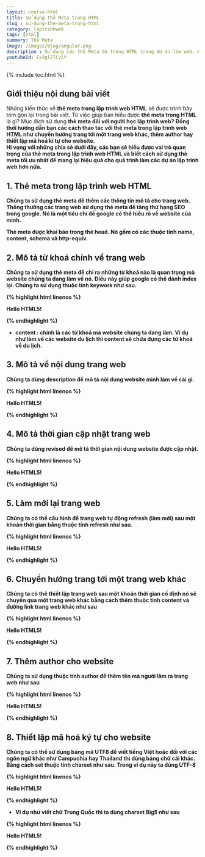 ```yaml
---
layout: course-html
title: Sử dụng thẻ Meta trong HTML   
slug : su-dung-the-meta-trong-html
category: laptrinhweb
tags: [html]
summery: Thẻ Meta   
image: /images/blog/angular.png
description : Sử dụng các thẻ Meta từ trong HTML trong dự án làm web. Hướng dẫn sử dụng thẻ Meta trong  HTML vào dự án web. 
youtubeId: Ex3glZTCvlY
---
```


{% include toc.html %}

## **Giới thiệu nội dung bài viết**

Những kiến thức về <b>thẻ meta trong lập trình web HTML</b> sẽ được trình bày tóm gọn lại trong bài viết. Từ việc giúp bạn hiểu được <b>thẻ meta trong HTML</b> là gì? Mục đích sử dụng <b>thẻ meta đối với người học <b>lập trình web</b>? Đồng thời hướng dẫn bạn các cách thao tác với <b>thẻ meta trong lập trình web HTML</b> như chuyển hướng trang tới một trang web khác, thêm author hay thiết lập mã hoá kí tự cho website.
<br>
Hi vọng với những chia sẻ dưới đây, các bạn sẽ hiểu được vai trò quan trọng của <b>thẻ meta trong lập trình web HTML</b> và biết cách sử dụng thẻ meta tối ưu nhất để mang lại hiệu quả cho quá trình làm các dự án <b>lập trình web</b> hơn nữa.


## **1. Thẻ meta trong lập trình web HTML**

Chúng ta sử dụng thẻ meta để thêm các thông tin mô tả cho trang web. Thông thường các trang web sử dụng thẻ meta để tăng thứ hạng SEO trong google. Nó là một tiêu chí để google có thể hiểu rõ về website của mình.

Thẻ meta được khai báo trong thẻ head. Nó gồm có các thuộc tính name, content, schema và http-equiv.

## **2. Mô tả từ khoá chính về trang web**

Chúng ta sử dụng thẻ meta để chỉ ra những từ khoá nào là quan trọng mà website chúng ta đang làm về nó. Điều này giúp google có thể đánh index lại. Chúng ta sử dụng thuộc tính keywork như sau.

{% highlight html linenos %}

<!DOCTYPE html>
<html>
   
   <head>
      <title>Meta Tags Example</title>
      <meta name = "keywords" content = "HTML, Meta Tags, Metadata" />
   </head>
   
   <body>
      <p>Hello HTML5!</p>
   </body>
   
</html>

{% endhighlight %} 

- content : chính là các từ khoá mà website chúng ta đang làm. Ví dụ như làm về các website du lịch thì content sẽ chứa đựng các từ khoá về du lịch.

## **3. Mô tả về nội dung trang web**

Chúng ta dùng description để mô tả nội dung website mình làm về cái gì.

{% highlight html linenos %}

<!DOCTYPE html>
<html>

   <head>
      <title>Meta Tags Example</title>
      <meta name = "keywords" content = "HTML, Meta Tags, Metadata" />
      <meta name = "description" content = "Learning about Meta Tags." />
   </head>
   
   <body>
      <p>Hello HTML5!</p>
   </body>
   
</html>

{% endhighlight %} 

## **4. Mô tả thời gian cập nhật trang web**

Chúng ta dùng revised để mô tả thời gian nội dung website được cập nhật.

{% highlight html linenos %}

<!DOCTYPE html>
<html>

   <head>
      <title>Meta Tags Example</title>
      <meta name = "keywords" content = "HTML, Meta Tags, Metadata" />
      <meta name = "description" content = "Learning about Meta Tags." />
      <meta name = "revised" content = "Tutorialspoint, 3/7/2014" />
   </head>
   
   <body>
      <p>Hello HTML5!</p>
   </body>
   
</html>

{% endhighlight %}

## **5. Làm mới lại trang web**

Chúng ta có thể cấu hình để trang web tự động refresh (làm mới) sau một khoản thời gian bằng thuộc tính refresh như sau.

{% highlight html linenos %}

<!DOCTYPE html>
<html>

   <head>
      <title>Meta Tags Example</title>
      <meta name = "keywords" content = "HTML, Meta Tags, Metadata" />
      <meta name = "description" content = "Learning about Meta Tags." />
      <meta name = "revised" content = "Tutorialspoint, 3/7/2014" />
      <meta http-equiv = "refresh" content = "5" />
   </head>
   
   <body>
      <p>Hello HTML5!</p>
   </body>
   
</html>

{% endhighlight %}


## **6. Chuyển hướng trang tới một trang web khác**

Chúng ta có thể thiết lập trang web sau một khoản thời gian cố định nó sẽ chuyển qua một trang web khác bằng cách thêm thuộc tính content và đường link trang web khác như sau

{% highlight html linenos %}

<!DOCTYPE html>
<html>

   <head>
      <title>Meta Tags Example</title>
      <meta name = "keywords" content = "HTML, Meta Tags, Metadata" />
      <meta name = "description" content = "Learning about Meta Tags." />
      <meta name = "revised" content = "Tutorialspoint, 3/7/2014" />
      <meta http-equiv = "refresh" content = "5; url = http://www.tutorialspoint.com" />
   </head>
   
   <body>
      <p>Hello HTML5!</p>
   </body>
   
</html>

{% endhighlight %}


## **7. Thêm author cho website**

Chúng ta sử dụng thuộc tính author để thêm tên mà người làm ra trang web như sau

{% highlight html linenos %}

<!DOCTYPE html>
<html>

   <head>
      <title>Meta Tags Example</title>
      <meta name = "keywords" content = "HTML, Meta Tags, Metadata" />
      <meta name = "description" content = "Learning about Meta Tags." />
      <meta name = "author" content = "Mahnaz Mohtashim" />
   </head>
   
   <body>
      <p>Hello HTML5!</p>
   </body>
   
</html>

{% endhighlight %}

## **8. Thiết lập mã hoá ký tự cho website**

Chúng ta có thể sử dụng bảng mã UTF8 để viết tiếng Việt hoặc đối với các ngôn ngữ khác như Campuchia hay Thailand thì dùng bảng chữ cái khác. Bằng cách set thuộc tính charset như sau. Trong ví dụ này ta dùng UTF-8

{% highlight html linenos %}

<!DOCTYPE html>
<html>

   <head>
      <title>Meta Tags Example</title>
      <meta name = "keywords" content = "HTML, Meta Tags, Metadata" />
      <meta name = "description" content = "Learning about Meta Tags." />
      <meta name = "author" content = "Mahnaz Mohtashim" />
      <meta http-equiv = "Content-Type" content = "text/html; charset = UTF-8" />
   </head>
   
   <body>
      <p>Hello HTML5!</p>
   </body>
   
</html>

{% endhighlight %}

- Ví dụ như viết chữ Trung Quốc thì ta dùng charset Big5 như sau

{% highlight html linenos %}

<!DOCTYPE html>
<html>

   <head>
      <title>Meta Tags Example</title>
      <meta name = "keywords" content = "HTML, Meta Tags, Metadata" />
      <meta name = "description" content = "Learning about Meta Tags." />
      <meta name = "author" content = "Mahnaz Mohtashim" />
      <meta http-equiv = "Content-Type" content = "text/html; charset = Big5" />
   </head>
   
   <body>
      <p>Hello HTML5!</p>
   </body>
   
</html>

{% endhighlight %}









